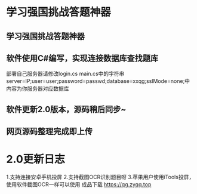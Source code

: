 # 学习强国挑战答题神器
## 学习强国挑战答题神器
## 软件使用C#编写，实现连接数据库查找题库
部署自己服务器请修改login.cs main.cs中的字符串server=IP;user=user;password=passwd;database=xxqg;sslMode=none;中内容为你服务器对应数据库  
## 软件更新2.0版本，源码稍后同步~
## 网页源码整理完成即上传
# 2.0更新日志
1.支持连接安卓手机投屏
2.支持截图OCR识别题目呀
3.苹果用户使用iTools投屏，使用软件截图OCR一样可以使用
成品下载 https://qg.zyqq.top

